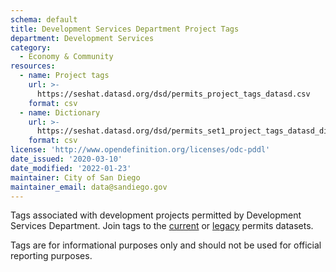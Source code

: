 ```yaml
---
schema: default
title: Development Services Department Project Tags
department: Development Services
category:
  - Economy & Community
resources:
  - name: Project tags
    url: >-
      https://seshat.datasd.org/dsd/permits_project_tags_datasd.csv
    format: csv
  - name: Dictionary
    url: >-
      https://seshat.datasd.org/dsd/permits_set1_project_tags_datasd_dict.csv
    format: csv
license: 'http://www.opendefinition.org/licenses/odc-pddl'
date_issued: '2020-03-10'
date_modified: '2022-01-23'
maintainer: City of San Diego
maintainer_email: data@sandiego.gov
---
```

Tags associated with development projects permitted by Development Services Department. Join tags to the [current](/datasets/development-permits-set2/) or [legacy](/datasets/development-permits-set1/) permits datasets.

<!-- more -->

Tags are for informational purposes only and should not be used for official reporting purposes.